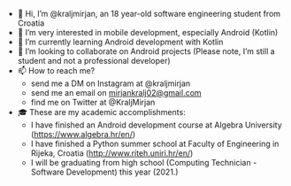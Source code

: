 - 👋 Hi, I’m @kraljmirjan, an 18 year-old software engineering student from Croatia
- 👀 I’m very interested in mobile development, especially Android (Kotlin)
- 🌱 I’m currently learning Android development with Kotlin
- 💞️ I’m looking to collaborate on Android projects (Please note, I’m still a student and not a professional developer)
- 📫 How to reach me? 
  - send me a DM on Instagram at @kraljmirjan
  - send me an email on mirjankralj02@gmail.com
  - find me on Twitter at @KraljMirjan
- 🎓 These are my academic accomplishments: 
  - I have finished an Android development course at Algebra University (https://www.algebra.hr/en/)
  - I have finished a Python summer school at Faculty of Engineering in Rijeka, Croatia (http://www.riteh.uniri.hr/en/)
  - I will be graduating from high school (Computing Technician - Software Development) this year (2021.)

<!---
kraljmirjan/kraljmirjan is a ✨ special ✨ repository because its `ABOUTME.md` (this file) appears on your GitHub profile.
You can click the Preview link to take a look at your changes.
--->
